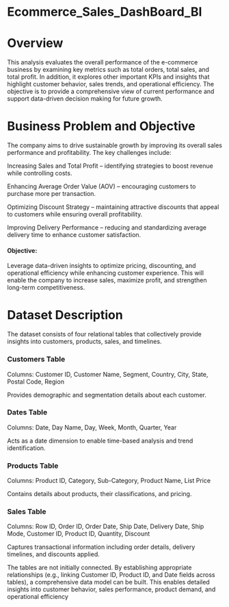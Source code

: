 # Ecommerce_Sales_DashBoard_BI
# Overview
This analysis evaluates the overall performance of the e-commerce business by examining key metrics such as total orders, total sales, and total profit. In addition, it explores other important KPIs and insights that highlight customer behavior, sales trends, and operational efficiency. The objective is to provide a comprehensive view of current performance and support data-driven decision making for future growth.

# Business Problem and Objective
The company aims to drive sustainable growth by improving its overall sales performance and profitability. The key challenges include:

Increasing Sales and Total Profit – identifying strategies to boost revenue while controlling costs.

Enhancing Average Order Value (AOV) – encouraging customers to purchase more per transaction.

Optimizing Discount Strategy – maintaining attractive discounts that appeal to customers while ensuring overall profitability.

Improving Delivery Performance – reducing and standardizing average delivery time to enhance customer satisfaction.

#### Objective:
Leverage data-driven insights to optimize pricing, discounting, and operational efficiency while enhancing customer experience. This will enable the company to increase sales, maximize profit, and strengthen long-term competitiveness.

# Dataset Description
The dataset consists of four relational tables that collectively provide insights into customers, products, sales, and timelines.

### Customers Table

Columns: Customer ID, Customer Name, Segment, Country, City, State, Postal Code, Region

Provides demographic and segmentation details about each customer.

### Dates Table

Columns: Date, Day Name, Day, Week, Month, Quarter, Year

Acts as a date dimension to enable time-based analysis and trend identification.

### Products Table

Columns: Product ID, Category, Sub-Category, Product Name, List Price

Contains details about products, their classifications, and pricing.

### Sales Table

Columns: Row ID, Order ID, Order Date, Ship Date, Delivery Date, Ship Mode, Customer ID, Product ID, Quantity, Discount

Captures transactional information including order details, delivery timelines, and discounts applied.

The tables are not initially connected. By establishing appropriate relationships (e.g., linking Customer ID, Product ID, and Date fields across tables), a comprehensive data model can be built. This enables detailed insights into customer behavior, sales performance, product demand, and operational efficiency
